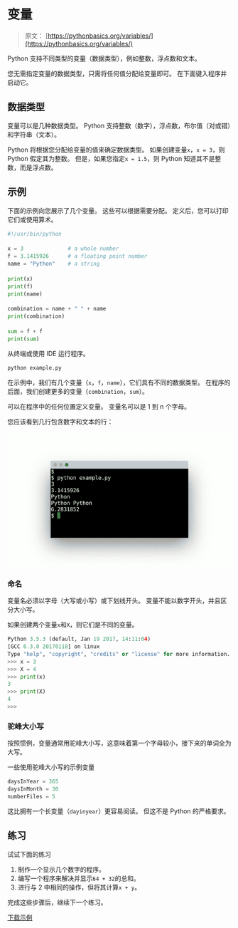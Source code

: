 # 变量

> 原文： [https://pythonbasics.org/variables/](https://pythonbasics.org/variables/)

Python 支持不同类型的变量（数据类型），例如整数，浮点数和文本。

您无需指定变量的数据类型，只需将任何值分配给变量即可。 在下面键入程序并启动它。



## 数据类型

变量可以是几种数据类型。 Python 支持整数（数字），浮点数，布尔值（对或错）和字符串（文本）。

Python 将根据您分配给变量的值来确定数据类型。 如果创建变量`x`，`x = 3`，则 Python 假定其为整数。 但是，如果您指定`x = 1.5`，则 Python 知道其不是整数，而是浮点数。

## 示例

下面的示例向您展示了几个变量。 这些可以根据需要分配。 定义后，您可以打印它们或使用算术。

```py
#!/usr/bin/python

x = 3              # a whole number                   
f = 3.1415926      # a floating point number              
name = "Python"    # a string

print(x)
print(f)
print(name)

combination = name + " " + name
print(combination)

sum = f + f
print(sum)

```

从终端或使用 IDE 运行程序。

```py
python example.py

```

在示例中，我们有几个变量（`x`，`f`，`name`），它们具有不同的数据类型。 在程序的后面，我们创建更多的变量（`combination`，`sum`）。

可以在程序中的任何位置定义变量。 变量名可以是 1 到 n 个字母。

您应该看到几行包含数字和文本的行：

![python variables](img/c4bffea2394972c70ab2ccab9d79700e.jpg)

### 命名

变量名必须以字母（大写或小写）或下划线开头。 变量不能以数字开头，并且区分大小写。

如果创建两个变量`x`和`X`，则它们是不同的变量。

```py
Python 3.5.3 (default, Jan 19 2017, 14:11:04)
[GCC 6.3.0 20170118] on linux
Type "help", "copyright", "credits" or "license" for more information.
>>> x = 3
>>> X = 4
>>> print(x)
3
>>> print(X)
4
>>>

```

### 驼峰大小写

按照惯例，变量通常用驼峰大小写，这意味着第一个字母较小，接下来的单词全为大写。

一些使用驼峰大小写的示例变量

```py
daysInYear = 365
daysInMonth = 30
numberFiles = 5

```

这比拥有一个长变量（`dayinyear`）更容易阅读。 但这不是 Python 的严格要求。

## 练习

试试下面的练习

1.  制作一个显示几个数字的程序。
2.  编写一个程序来解决并显示`64 + 32`的总和。
3.  进行与 2 中相同的操作，但将其计算`x + y`。

完成这些步骤后，继续下一个练习。

[下载示例](https://gum.co/dcsp)